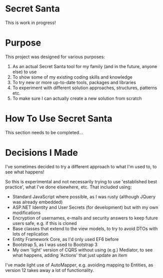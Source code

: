 # Secret Santa

This is work in progress!

# Purpose

This project was designed for various purposes:
1. As an actual Secret Santa tool for my family (and in the future, anyone else) to use
2. To show some of my existing coding skills and knowledge
3. To try new or more up-to-date tools, packages and libraries
4. To experiment with different solution approaches, structures, patterns etc.
5. To make sure I can actually create a new solution from scratch

# How To Use Secret Santa

This section needs to be completed...

# Decisions I Made

I've sometimes decided to try a different approach to what I'm used to, to see what happens!  

So this is experimental and not necessarily trying to use 'established best practice', what I've done elsewhere, etc.  That included using:
- Standard JavaScript where possible, as I was rusty (although JQuery was already embedded)
- ASP.NET Identity and User Secrets (for development) but with my own modifications
- Encryption of usernames, e-mails and security answers to keep future users safe, e.g. if this is cloned
- Base classes that extend to the view models, to try to avoid DTOs with lots of replication
- Entity Framework Core, as I'd only used EF6 before
- Bootstrap 5, as I was used to Bootstrap 3
- My own 'light' version of CQRS without using (e.g.) Mediator, to see what happens, adding 'Actions' that just update an item

I've made light use of AutoMapper, e.g. avoiding mapping to Entities, as version 12 takes away a lot of functionality. 